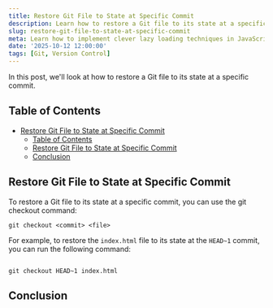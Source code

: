 ```yaml
---
title: Restore Git File to State at Specific Commit
description: Learn how to restore a Git file to its state at a specific commit.
slug: restore-git-file-to-state-at-specific-commit
meta: Learn how to implement clever lazy loading techniques in JavaScript to boost your website's performance.
date: '2025-10-12 12:00:00'
tags: [Git, Version Control]
---
```


In this post, we'll look at how to restore a Git file to its state at a specific commit.

## Table of Contents

- [Restore Git File to State at Specific Commit](#restore-git-file-to-state-at-specific-commit)
  - [Table of Contents](#table-of-contents)
  - [Restore Git File to State at Specific Commit](#restore-git-file-to-state-at-specific-commit-1)
  - [Conclusion](#conclusion)

## Restore Git File to State at Specific Commit

To restore a Git file to its state at a specific commit, you can use the git checkout command:

```
git checkout <commit> <file>
```

For example, to restore the `index.html` file to its state at the `HEAD~1` commit, you can run the following command:

```

git checkout HEAD~1 index.html
```

## Conclusion
